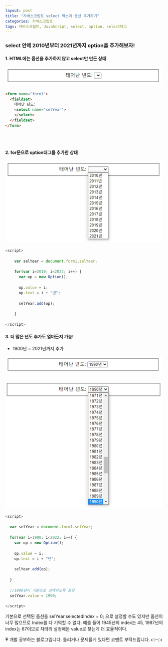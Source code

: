 ```yaml
---
layout: post
title: "자바스크립트 select 박스에 옵션 추가하기"
categories: 자바스크립트
tags: 자바스크립트, JavaScript, select, option, select태그
---
```


### select 안에 2010년부터 2021년까지 option을 추가해보자!

#### 1. HTML에는 옵션을 추가하지 않고 select만 만든 상태

![jsp07_ex02](/image/ex07_02.jpg)

```html
<form name="form1">
  <fieldset>
    태어난 년도:
    <select name="selYear">
    </select>
  </fieldset>
</form>
```
<br>
<br>

#### 2. for문으로 option태그를 추가한 상태

![jsp07_ex03](/image/ex07_03.jpg)

```javascript
<script>

    var selYear = document.form1.selYear;

    for(var i=2010; i<2022; i++) {
      var op = new Option();

      op.value = i;
      op.text = i + "년";

      selYear.add(op);

    }

</script>
```

#### 3. 더 많은 년도 추가도 얼마든지 가능!
- 1900년 ~ 2021년까지 추가

![jsp07_01](/image/ex07_01.jpg)<br><br>
![jsp07_04](/image/ex07_04.jpg)


```javascript
<script>

  var selYear = document.form1.selYear;

  for(var i=1900; i<2022; i++) {
    var op = new Option();

    op.value = i;
    op.text = i + "년";

    selYear.add(op);

  }

  //1990년이 기본으로 선택되도록 설정
  selYear.value = 1990;

</script>
```

기본으로 선택된 옵션을 selYear.selectedIndex = 0; 으로 설정할 수도 있지만 옵션이 너무 많으므로 Index를 다 기억할 수 없다. 예를 들어 1945년의 index는 45, 1987년의 index는 87이므로 차라리 설정해둔 value로 찾는게 더 효율적이다.

<div class="myc1" id="c1"><span>💗 개발 공부하는 블로그입니다. 틀리거나 문제될게 있다면 코멘트 부탁드립니다. 👉👈</span></div>
